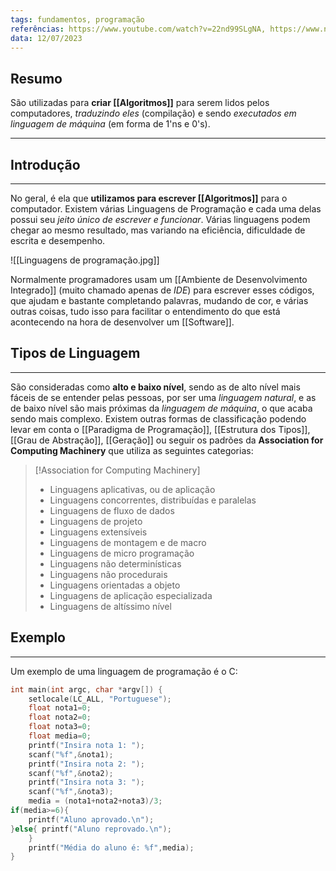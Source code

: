 ```yaml
---
tags: fundamentos, programação
referências: https://www.youtube.com/watch?v=22nd99SLgNA, https://www.napratica.org.br/linguagem-de-programacao/
data: 12/07/2023
---
```

## Resumo

São utilizadas para **criar [[Algoritmos]]** para serem lidos pelos computadores, *traduzindo eles* (compilação) e sendo *executados em linguagem de máquina* (em forma de 1'ns e 0's).

---
## Introdução
---

No geral, é ela que **utilizamos para escrever [[Algoritmos]]** para o computador. Existem várias Linguagens de Programação e cada uma delas possui seu *jeito único de escrever e funcionar*. Várias linguagens podem chegar ao mesmo resultado, mas variando na eficiência, dificuldade de escrita e desempenho.

![[Linguagens de programação.jpg]]

Normalmente programadores usam um [[Ambiente de Desenvolvimento Integrado]] (muito chamado apenas de *IDE*) para escrever esses códigos, que ajudam e bastante completando palavras, mudando de cor, e várias outras coisas, tudo isso para facilitar o entendimento do que está acontecendo na hora de desenvolver um [[Software]].


## Tipos de Linguagem
---

São consideradas como **alto e baixo nível**, sendo as de alto nível mais fáceis de se entender pelas pessoas, por ser uma *linguagem natural*, e as de baixo nível são mais próximas da *linguagem de máquina*, o que acaba sendo mais complexo.
Existem outras formas de classificação podendo levar em conta o [[Paradigma de Programação]], [[Estrutura dos Tipos]], [[Grau de Abstração]], [[Geração]] ou seguir os padrões da **Association for Computing Machinery** que utiliza as seguintes categorias:

>[!Association for Computing Machinery] 
>- Linguagens aplicativas, ou de aplicação
>- Linguagens concorrentes, distribuídas e paralelas
>- Linguagens de fluxo de dados
>- Linguagens de projeto
>- Linguagens extensíveis
>- Linguagens de montagem e de macro
>- Linguagens de micro programação
>- Linguagens não determinísticas
>- Linguagens não procedurais
>- Linguagens orientadas a objeto
>- Linguagens de aplicação especializada
>- Linguagens de altíssimo nível


## Exemplo
---

Um exemplo de uma linguagem de programação é o C:
```C
int main(int argc, char *argv[]) {
	setlocale(LC_ALL, "Portuguese");
	float nota1=0;
	float nota2=0;
	float nota3=0;
	float media=0;
	printf("Insira nota 1: ");
	scanf("%f",&nota1);
	printf("Insira nota 2: ");
	scanf("%f",&nota2);
	printf("Insira nota 3: ");
	scanf("%f",&nota3);
	media = (nota1+nota2+nota3)/3;
if(media>=6){
	printf("Aluno aprovado.\n");
}else{ printf("Aluno reprovado.\n");
	} 
	printf("Média do aluno é: %f",media); 
}
```
